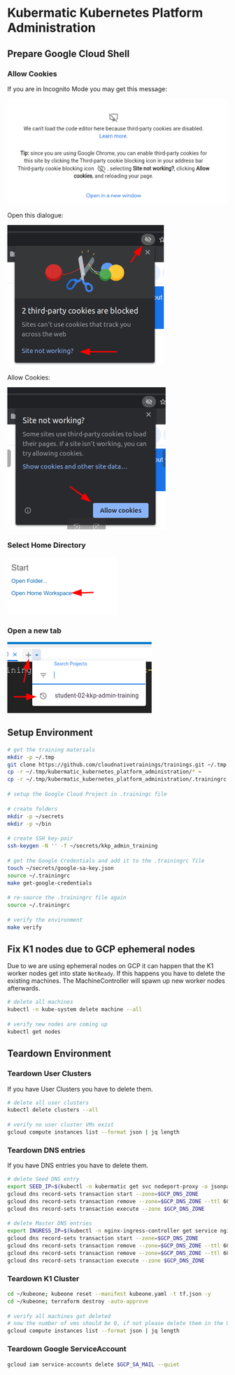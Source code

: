 # Kubermatic Kubernetes Platform Administration

## Prepare Google Cloud Shell

### Allow Cookies

If you are in Incognito Mode you may get this message:

![](./img/cookies_01.png)

Open this dialogue:

![](./img/cookies_02.png)

Allow Cookies:

![](./img/cookies_03.png)

### Select Home Directory

![](./img/open_home_workspace.png)

### Open a new tab

![](./img/choose_project.png)

## Setup Environment

```bash
# get the training materials
mkdir -p ~/.tmp
git clone https://github.com/cloudnativetrainings/trainings.git ~/.tmp
cp -r ~/.tmp/kubermatic_kubernetes_platform_administration/* ~
cp -r ~/.tmp/kubermatic_kubernetes_platform_administration/.trainingrc ~/.trainingrc

# setup the Google Cloud Project in .trainingc file

# create folders
mkdir -p ~/secrets
mkdir -p ~/bin

# create SSH key-pair
ssh-keygen -N '' -f ~/secrets/kkp_admin_training

# get the Google Credentials and add it to the .trainingrc file
touch ~/secrets/google-sa-key.json
source ~/.trainingrc
make get-google-credentials

# re-source the .trainingrc file again
source ~/.trainingrc

# verify the environment
make verify
```

## Fix K1 nodes due to GCP ephemeral nodes

Due to we are using ephemeral nodes on GCP it can happen that the K1 worker nodes get into state `NotReady`. If this happens you have to delete the existing machines. The MachineController will spawn up new worker nodes afterwards.

```bash
# delete all machines
kubectl -n kube-system delete machine --all

# verify new nodes are coming up
kubectl get nodes
```

## Teardown Environment

### Teardown User Clusters

If you have User Clusters you have to delete them.

```bash
# delete all user clusters
kubectl delete clusters --all

# verify no user cluster VMs exist
gcloud compute instances list --format json | jq length
```

### Teardown DNS entries

If you have DNS entries you have to delete them.

```bash
# delete Seed DNS entry
export SEED_IP=$(kubectl -n kubermatic get svc nodeport-proxy -o jsonpath='{.status.loadBalancer.ingress[0].ip}')
gcloud dns record-sets transaction start --zone=$GCP_DNS_ZONE
gcloud dns record-sets transaction remove --zone=$GCP_DNS_ZONE --ttl 60 --type A $SEED_IP --name="*.kubermatic.$GCP_DOMAIN."
gcloud dns record-sets transaction execute --zone $GCP_DNS_ZONE

# delete Master DNS entries
export INGRESS_IP=$(kubectl -n nginx-ingress-controller get service nginx-ingress-controller -o jsonpath='{.status.loadBalancer.ingress[0].ip}')
gcloud dns record-sets transaction start --zone=$GCP_DNS_ZONE
gcloud dns record-sets transaction remove --zone=$GCP_DNS_ZONE --ttl 60 --type A $INGRESS_IP --name="$GCP_DOMAIN."
gcloud dns record-sets transaction remove --zone=$GCP_DNS_ZONE --ttl 60 --type A $INGRESS_IP --name="*.$GCP_DOMAIN."
gcloud dns record-sets transaction execute --zone $GCP_DNS_ZONE
```

### Teardown K1 Cluster

```bash
cd ~/kubeone; kubeone reset --manifest kubeone.yaml -t tf.json -y
cd ~/kubeone; terraform destroy -auto-approve

# verify all machines got deleted
# now the number of vms should be 0, if not please delete them in the UI https://console.cloud.google.com/compute/instances
gcloud compute instances list --format json | jq length
```

### Teardown Google ServiceAccount

```bash
gcloud iam service-accounts delete $GCP_SA_MAIL --quiet
```

